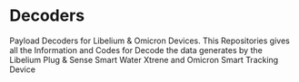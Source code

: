 # Decoders
Payload Decoders for Libelium &amp; Omicron Devices.
This Repositories gives all the Information and Codes for Decode the data generates by the Libelium Plug &amp; Sense Smart Water Xtrene and Omicron Smart Tracking Device
